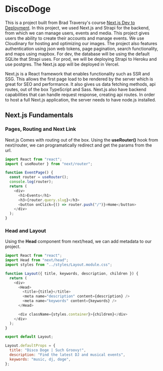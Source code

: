 # DiscoDoge

This is a project built from Brad Traversy's course [Next.js Dev to Deployment](https://www.udemy.com/course/nextjs-dev-to-deployment/). In this project, we used Next.js and Strapi for the backend, from which we can manage users, events and media. This project gives users the ability to create their accounts and manage events. We use Cloudinary for hosting and optimizing our images. The project also features authentication using json web tokens, page pagination, search functionality, and maps using mapbox. For dev, the database will be using the default SQLite that Strapi uses. For prod, we will be deploying Strapi to Heroku and use postgres. The Next.js app will be deployed in Vercel.

Next.js is a React framework that enables functionality such as SSR and SSG. This allows the first page load to be rendered by the server which is great for SEO and performance. It also gives us data fetching methods, api routes, out of the box TypeScript and Sass. Next.js also have backend capabilities that can handle request response, creating api routes. In order to host a full Next.js application, the server needs to have node.js installed.

## Next.js Fundamentals

### Pages, Routing and Next Link

Next.js Comes with routing out of the box. Using the **useRouter()** hook from next/router, we can programatically redirect and get the params from the url.

```javascript
import React from "react";
import { useRouter } from "next/router";

function EventPage() {
  const router = useRouter();
  console.log(router);
  return (
    <div>
      <h1>Events</h1>
      <h3>{router.query.slug}</h3>
      <button onClick={() => router.push("/")}>Home</button>
    </div>
  );
}
```

### Head and Layout

Using the **Head** component from next/head, we can add metadata to our project.

```javascript
import React from "react";
import Head from "next/head";
import styles from "../styles/Layout.module.css";

function Layout({ title, keywords, description, children }) {
  return (
    <div>
      <Head>
        <title>{title}</title>
        <meta name="description" content={description} />
        <meta name="keywords" content={keywords} />
      </Head>

      <div className={styles.container}>{children}</div>
    </div>
  );
}

export default Layout;

Layout.defaultProps = {
  title: "Disco Doge | Such Groovy!",
  description: "Find the latest DJ and musical events",
  keywords: "music, dj, doge",
};
```
